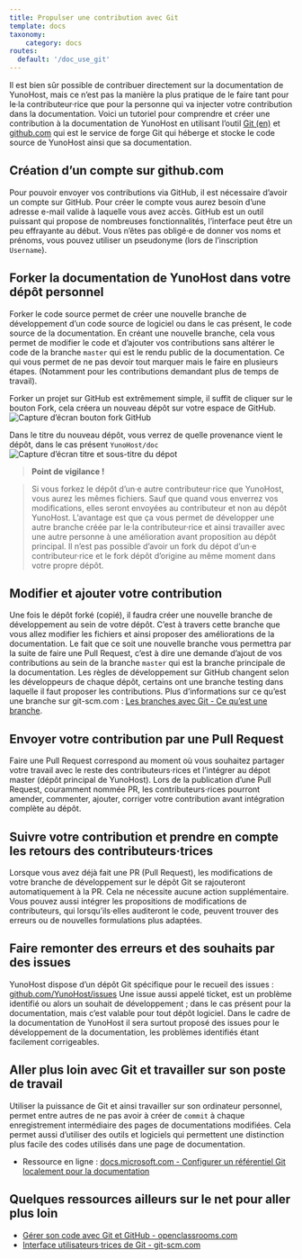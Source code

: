 ```yaml
---
title: Propulser une contribution avec Git
template: docs
taxonomy:
    category: docs
routes:
  default: '/doc_use_git'
---
```


Il est bien sûr possible de contribuer directement sur la documentation de YunoHost, mais ce n’est pas la manière la plus pratique de le faire tant pour le·la contributeur·rice que pour la personne qui va injecter votre contribution dans la documentation. Voici un tutoriel pour comprendre et créer une contribution à la documentation de YunoHost en utilisant l’outil [Git (en)](https://git-scm.com/) et [github.com](http://github.com/) qui est le service de forge Git qui héberge et stocke le code source de YunoHost ainsi que sa documentation.

## Création d’un compte sur github.com
Pour pouvoir envoyer vos contributions via GitHub, il est nécessaire d’avoir un compte sur GitHub. Pour créer le compte vous aurez besoin d’une adresse e-mail valide à laquelle vous avez accès. GitHub est un outil puissant qui propose de nombreuses fonctionnalités, l’interface peut être un peu effrayante au début.
Vous n’êtes pas obligé·e de donner vos noms et prénoms, vous pouvez utiliser un pseudonyme (lors de l’inscription `Username`).


## Forker la documentation de YunoHost dans votre dépôt personnel
Forker le code source permet de créer une nouvelle branche de développement d’un code source de logiciel ou dans le cas présent, le code source de la documentation. En créant une nouvelle branche, cela vous permet de modifier le code et d’ajouter vos contributions sans altérer le code de la branche `master` qui est le rendu public de la documentation. Ce qui vous permet de ne pas devoir tout marquer mais le faire en plusieurs étapes. (Notamment pour les contributions demandant plus de temps de travail).

Forker un projet sur GitHub est extrêmement simple, il suffit de cliquer sur le bouton Fork, cela créera un nouveau dépôt sur votre espace de GitHub.
![Capture d’écran bouton fork GitHub](/images/dug_fork.png)

Dans le titre du nouveau dépôt, vous verrez de quelle provenance vient le dépôt, dans le cas présent `YunoHost/doc`
![Capture d’écran titre et sous-titre du dépot](/images/dug_fork_source.png)

> **Point de vigilance !**

> Si vous forkez le dépôt d’un·e autre contributeur·rice que YunoHost, vous aurez les mêmes fichiers. Sauf que quand vous enverrez vos modifications, elles seront envoyées au contributeur et non au dépôt YunoHost. L’avantage est que ça vous permet de développer une autre branche créée par le·la contributeur·rice et ainsi travailler avec une autre personne à une amélioration avant proposition au dépôt principal.
> Il n’est pas possible d’avoir un fork du dépot d’un·e contributeur·rice et le fork dépôt d’origine au même moment dans votre propre dépôt.

## Modifier et ajouter votre contribution
Une fois le dépôt forké (copié), il faudra créer une nouvelle branche de développement au sein de votre dépôt. C’est à travers cette branche que vous allez modifier les fichiers et ainsi proposer des améliorations de la documentation. Le fait que ce soit une nouvelle branche vous permettra par la suite de faire une Pull Request, c’est à dire une demande d’ajout de vos contributions au sein de la branche `master` qui est la branche principale de la documentation. Les règles de développement sur GitHub changent selon les développeurs de chaque dépôt, certains ont une branche testing dans laquelle il faut proposer les contributions.
Plus d’informations sur ce qu’est une branche sur git-scm.com : [Les branches avec Git - Ce qu’est une branche](https://git-scm.com/book/fr/v1/Les-branches-avec-Git-Ce-qu-est-une-branche).

## Envoyer votre contribution par une Pull Request
Faire une Pull Request correspond au moment où vous souhaitez partager votre travail avec le reste des contributeurs⋅rices et l’intégrer au dépot master (dépôt principal de YunoHost). Lors de la publication d’une Pull Request, couramment nommée PR, les contributeurs⋅rices pourront amender, commenter, ajouter, corriger votre contribution avant intégration complète au dépôt.

## Suivre votre contribution et prendre en compte les retours des contributeurs·trices
Lorsque vous avez déjà fait une PR (Pull Request), les modifications de votre branche de développement sur le dépôt Git se rajouteront automatiquement à la PR. Cela ne nécessite aucune action supplémentaire. Vous pouvez aussi intégrer les propositions de modifications de contributeurs, qui lorsqu’ils·elles auditeront le code, peuvent trouver des erreurs ou de nouvelles formulations plus adaptées.

## Faire remonter des erreurs et des souhaits par des issues
YunoHost dispose d’un dépôt Git spécifique pour le recueil des issues : [github.com/YunoHost/issues](https://github.com/YunoHost/issues)
Une issue aussi appelé ticket, est un problème identifié ou alors un souhait de développement ; dans le cas présent pour la documentation, mais c’est valable pour tout dépôt logiciel. Dans le cadre de la documentation de YunoHost il sera surtout proposé des issues pour le développement de la documentation, les problèmes identifiés étant facilement corrigeables.

## Aller plus loin avec Git et travailler sur son poste de travail
Utiliser la puissance de Git et ainsi travailler sur son ordinateur personnel, permet entre autres de ne pas avoir à créer de `commit` à chaque enregistrement intermédiaire des pages de documentations modifiées. Cela permet aussi d’utiliser des outils et logiciels qui permettent une distinction plus facile des codes utilisés dans une page de documentation.

- Ressource en ligne : [docs.microsoft.com - Configurer un référentiel Git localement pour la documentation](https://docs.microsoft.com/fr-fr/contribute/get-started-setup-local)

## Quelques ressources ailleurs sur le net pour aller plus loin
 - [Gérer son code avec Git et GitHub - openclassrooms.com](https://openclassrooms.com/fr/courses/2342361-gerez-votre-code-avec-git-et-github)
 - [Interface utilisateurs·trices de Git - git-scm.com](https://git-scm.com/download/gui/linux)
